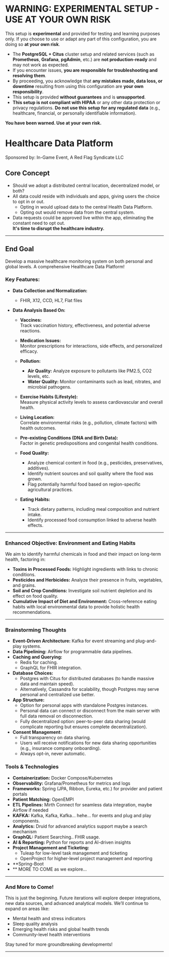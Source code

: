 # **WARNING: EXPERIMENTAL SETUP - USE AT YOUR OWN RISK** 

This setup is **experimental** and provided for testing and learning purposes only. If you choose to use or adapt any part of this configuration, you are doing so **at your own risk**.

- The **PostgreSQL + Citus** cluster setup and related services (such as **Prometheus**, **Grafana**, **pgAdmin**, etc.) are **not production-ready** and may not work as expected.
- If you encounter issues, **you are responsible for troubleshooting and resolving them**.
- By proceeding, you acknowledge that **any mistakes made, data loss, or downtime** resulting from using this configuration are **your own responsibility**.
- This setup is provided **without guarantees** and is **unsupported**.
- **This setup is not compliant with HIPAA** or any other data protection or privacy regulations. **Do not use this setup for any regulated data** (e.g., healthcare, financial, or personally identifiable information).

**You have been warned. Use at your own risk.**



# Healthcare Data Platform
Sponsored by: In-Game Event, A Red Flag Syndicate LLC

## Core Concept
- Should we adopt a distributed central location, decentralized model, or both?
- All data could reside with individuals and apps, giving users the choice to opt in or out.
  - Opting in would upload data to the central Health Data Platform.
  - Opting out would remove data from the central system.
- Data requests could be approved live within the app, eliminating the constant need to opt out.  
  **It's time to disrupt the healthcare industry.**

---

## End Goal
Develop a massive healthcare monitoring system on both personal and global levels. A comprehensive Healthcare Data Platform!

### Key Features:
- **Data Collection and Normalization:**
  - FHIR, X12, CCD, HL7, Flat files

- **Data Analysis Based On:**
  - **Vaccines:**  
    Track vaccination history, effectiveness, and potential adverse reactions.

  - **Medication Issues:**  
    Monitor prescriptions for interactions, side effects, and personalized efficacy.

  - **Pollution:**
    - **Air Quality:** Analyze exposure to pollutants like PM2.5, CO2 levels, etc.
    - **Water Quality:** Monitor contaminants such as lead, nitrates, and microbial pathogens.

  - **Exercise Habits (Lifestyle):**  
    Measure physical activity levels to assess cardiovascular and overall health.

  - **Living Location:**  
    Correlate environmental risks (e.g., pollution, climate factors) with health outcomes.

  - **Pre-existing Conditions (DNA and Birth Data):**  
    Factor in genetic predispositions and congenital health conditions.

  - **Food Quality:**
    - Analyze chemical content in food (e.g., pesticides, preservatives, additives).
    - Identify nutrient sources and soil quality where the food was grown.
    - Flag potentially harmful food based on region-specific agricultural practices.

  - **Eating Habits:**
    - Track dietary patterns, including meal composition and nutrient intake.
    - Identify processed food consumption linked to adverse health effects.

---

### **Enhanced Objective: Environment and Eating Habits**
We aim to identify harmful chemicals in food and their impact on long-term health, factoring in:

- **Toxins in Processed Foods:** Highlight ingredients with links to chronic conditions.
- **Pesticides and Herbicides:** Analyze their presence in fruits, vegetables, and grains.
- **Soil and Crop Conditions:** Investigate soil nutrient depletion and its effect on food quality.
- **Cumulative Impact of Diet and Environment:** Cross-reference eating habits with local environmental data to provide holistic health recommendations.

---

### **Brainstorming Thoughts**
- **Event-Driven Architecture:** Kafka for event streaming and plug-and-play systems.
- **Data Pipelining:** Airflow for programmable data pipelines.
- **Caching and Querying:**
  - Redis for caching.
  - GraphQL for FHIR integration.
- **Database Choices:**
  - Postgres with Citus for distributed databases (to handle massive data and maintain speed).
  - Alternatively, Cassandra for scalability, though Postgres may serve personal and centralized use better.
- **App Structure:**
  - Option for personal apps with standalone Postgres instances.
  - Personal data can connect or disconnect from the main server with full data removal on disconnection.
  - Fully decentralized option: peer-to-peer data sharing (would complicate reporting but ensures complete decentralization).
- **Consent Management:**
  - Full transparency on data sharing.
  - Users will receive notifications for new data sharing opportunities (e.g., insurance company onboarding).
  - Always opt-in, never automatic.

### **Tools & Technologies**
- **Containerization:** Docker Compose/Kubernetes
- **Observability:** Grafana/Prometheus for metrics and logs
- **Frameworks:** Spring (JPA, Ribbon, Eureka, etc.) for provider and patient portals
- **Patient Matching:** OpenEMPI
- **ETL Pipelines:** Mirth Connect for seamless data integration, maybe Airflow if needed
- **KAFKA:** Kafka, Kafka, Kafka... hehe... for events and plug and play components. 
- **Analytics:** Druid for advanced analytics support maybe a search mechanism
- **GraphQL:** Patient Searching.. FHIR usage.
- **AI & Reporting:** Python for reports and AI-driven insights
- **Project Management and Ticketing:**
  - Tuleap for low-level task management and ticketing
  - OpenProject for higher-level project management and reporting
- **Spring-Boot
- ** MORE TO COME as we explore...
---

### **And More to Come!**
This is just the beginning. Future iterations will explore deeper integrations, new data sources, and advanced analytical models. We’ll continue to expand on areas like:

- Mental health and stress indicators
- Sleep quality analysis
- Emerging health risks and global health trends
- Community-level health interventions

Stay tuned for more groundbreaking developments!

---  